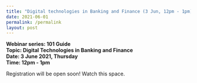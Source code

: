 ```yaml
---
title: "Digital technologies in Banking and Finance (3 Jun, 12pm - 1pm) "
date: 2021-06-01
permalink: /permalink
layout: post
---
```


**Webinar series: 101 Guide </br>
Topic: Digital Technologies in Banking and Finance</br> 
Date: 3 June 2021, Thursday</br>
Time: 12pm - 1pm**

Registration will be open soon! Watch this space. 